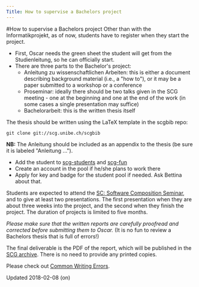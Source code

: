 ```yaml
---
Title: How to supervise a Bachelors project
---
```

#How to supervise a Bachelors project
Other than with the Informatikprojekt, as of now, students have to register when they start the project.
 

-  First, Oscar needs the green sheet the student will get from the Studienleitung, so he can officially start.
-  There are three parts to the Bachelor's project:
	-  Anleitung zu wissenschaftlichen Arbeiten: this is either a document describing background material (i.e., a "how to"), or it may be a paper submitted to a workshop or a conference
	-  Proseminar: ideally there should be two talks given in the SCG meeting - one at the beginning and one at the end of the work (in some cases a single presentation may suffice)
	-  Bachelorarbeit: this is the written thesis itself


The thesis should be written using the LaTeX template in the scgbib repo:

```
git clone git://scg.unibe.ch/scgbib
```

**NB:** The Anleitung should be included as an appendix to the thesis (be sure it is labeled "Anleitung ...").


-  Add the student to [scg-students](https://www.iam.unibe.ch/mailman/listinfo/scg-students) and [scg-fun](https://www.iam.unibe.ch/mailman/listinfo/scg-fun)
-  Create an account in the pool if he/she plans to work there
-  Apply for key and badge for the student pool if needed. Ask Bettina about that.

Students are expected to attend the [SC: Software Composition Seminar](%base_url%/wiki/softwarecompositionseminar), and to give at least two presentations. The first presentation when they are about three weeks into the project, and the second when they finish the project. The duration of projects is limited to five months.

*Please make sure that the written reports are carefully proofread and corrected before submitting them to Oscar.* (It is no fun to review a Bachelors thesis that is full of errors!)

The final deliverable is the PDF of the report, which will be published in the [SCG archive](%base_url%/publications). There is no need to provide any printed copies.

Please check out [Common Writing Errors](%base_url%/wiki/howtos/commonwritingerrors).

Updated 2018-02-08 (on)
